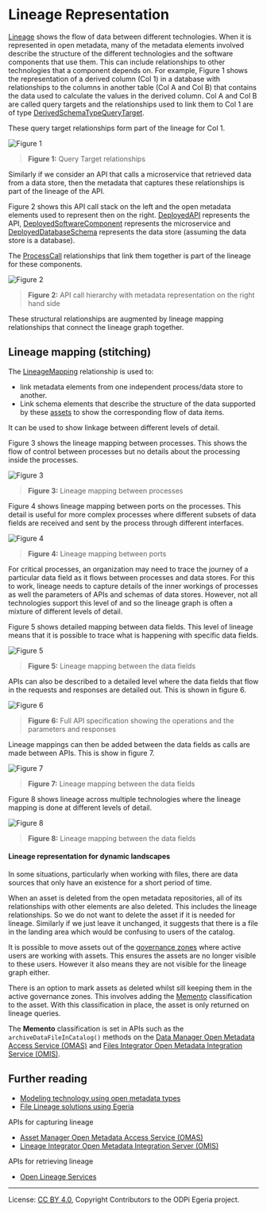 <!-- SPDX-License-Identifier: CC-BY-4.0 -->
<!-- Copyright Contributors to the ODPi Egeria project. -->

# Lineage Representation

[Lineage](.) shows the flow of data between different technologies.
When it is represented in open metadata, many of the metadata elements involved
describe the structure of the different technologies and the software components
that use them.  This can include relationships to other technologies that
a component depends on.  For example, Figure 1 shows the representation of
a derived column (Col 1) in a database with relationships to the columns in another
table (Col A and Col B) that contains the data used to calculate the values in the derived column.
Col A and Col B are called query targets and the relationships used to
link them to Col 1 are of type [DerivedSchemaTypeQueryTarget](../open-metadata-types/0512-Derived-Schema-Elements.md).

These query target relationships form part of the lineage for Col 1.

![Figure 1](../modelling-technology/derived-data.png)
> **Figure 1:** Query Target relationships

Similarly if we consider an API that calls a microservice that retrieved data from a data store,
then the metadata that captures these relationships is part of the lineage of the API.

Figure 2 shows this API call stack on the left and the open metadata elements used to represent
then on the right.
[DeployedAPI](../open-metadata-types/0212-Deployed-APIs.md) represents the API,
[DeployedSoftwareComponent](../open-metadata-types/0215-Software-Components.md) represents the microservice and
[DeployedDatabaseSchema](../open-metadata-types/0224-Databases.md) represents the data store (assuming the data store is a database).

The [ProcessCall](../open-metadata-types/0750-Data-Passing.md) relationships that link them together
is part of the lineage for these components.

![Figure 2](../modelling-technology/api-call-stack-representation.png)
> **Figure 2:** API call hierarchy with metadata representation on the right hand side

These structural relationships are augmented by lineage mapping relationships that
connect the lineage graph together.


## Lineage mapping (stitching)

The [LineageMapping](../open-metadata-types/0770-Lineage-Mapping.md) relationship is used to:
* link metadata elements from one independent process/data store to another.
* Link schema elements that describe the structure of the data supported by these [assets](../cataloging-assets)
to show the corresponding flow of data items.

It can be used to show linkage between different levels of detail.

Figure 3 shows the lineage mapping between processes.
This shows the flow of control between processes but no details about the
processing inside the processes.

![Figure 3](lineage-mapping-process-to-process.png)
> **Figure 3:** Lineage mapping between processes

Figure 4 shows lineage mapping between ports on the processes.  This detail is useful for
more complex processes where different subsets of data fields are received and sent by the
process through different interfaces.

![Figure 4](lineage-mapping-port-to-port.png)
> **Figure 4:** Lineage mapping between ports

For critical processes, an organization may need to trace the journey of a particular data field
as it flows between processes and data stores.  For this to work, lineage needs to capture details of the inner
workings of processes as well the parameters of APIs and schemas of data stores.
However, not all technologies support this level of and so the lineage graph is often a mixture of
different levels of detail.

Figure 5 shows detailed mapping between data fields.  This level of lineage means that it is possible to
trace what is happening with specific data fields.

![Figure 5](lineage-mapping-data-fields.png)
> **Figure 5:** Lineage mapping between the data fields

APIs can also be described to a detailed level where the data fields that flow
in the requests and responses are detailed out.  This is shown in figure 6.

![Figure 6](../modelling-technology/api-specification.png)
> **Figure 6:** Full API specification showing the operations and the parameters and responses

Lineage mappings can then be added between the data fields as calls are made between APIs.
This is show in figure 7.

![Figure 7](../modelling-technology/api-calls.png#pagewidth)
> **Figure 7:** Lineage mapping between the data fields


Figure 8 shows lineage across multiple technologies where the lineage mapping is done at different levels
of detail.

![Figure 8](complex-lineage-mapping.png#pagewidth)
> **Figure 8:** Lineage mapping between the data fields

#### Lineage representation for dynamic landscapes

In some situations, particularly when working with files, there are data sources that only
have an existence for a short period of time.

When an asset is deleted from the open metadata repositories, all of its
relationships with other elements are also deleted.
This includes the lineage relationships.
So we do not want to delete the asset if it is needed for lineage.
Similarly if we just leave it unchanged, it suggests that there is a file in the landing area
which would be confusing to users of the catalog.

It is possible to move assets out of the
[governance zones](../../../open-metadata-implementation/access-services/docs/concepts/governance-zones) where
active users are working with assets.  This ensures the assets are no longer
visible to these users.  However it also means they are not visible for the lineage graph either.

There is an option to mark assets as deleted whilst sill keeping them in the
active governance zones.
This involves adding the [Memento](../open-metadata-types/0010-Base-Model.md) 
classification to the asset.  With this classification in place, the
asset is only returned on lineage queries.

The **Memento** classification is set in APIs such as the
`archiveDataFileInCatalog()` methods on the 
[Data Manager Open Metadata Access Service (OMAS)](../../../open-metadata-implementation/access-services/data-manager)
and
[Files Integrator Open Metadata Integration Service (OMIS)](../../../open-metadata-implementation/integration-services/files-integrator).

## Further reading

* [Modeling technology using open metadata types](../modelling-technology)
* [File Lineage solutions using Egeria](../solutions/file-lineage)

APIs for capturing lineage
* [Asset Manager Open Metadata Access Service (OMAS)](../../../open-metadata-implementation/access-services/asset-manager)
* [Lineage Integrator Open Metadata Integration Server (OMIS)](../../../open-metadata-implementation/integration-services/lineage-integrator)

APIs for retrieving lineage
* [Open Lineage Services](../../../open-metadata-implementation/governance-servers/open-lineage-services)

----
License: [CC BY 4.0](https://creativecommons.org/licenses/by/4.0/),
Copyright Contributors to the ODPi Egeria project.